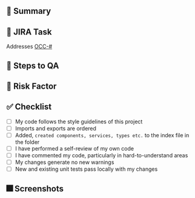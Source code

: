 <!--
Branches may use the following prefixes:

feat - A new feature
fix - Bug fix
chore - usually for test coverage or non-user touching item

Followed by feature/component/content the changes affect in parentheses.

Example:
feat(NewButton): CPM-412 Add a new red button
-->

## 📃 Summary

<!--
Please include a summary of the change and which issue is fixed. Please also include relevant motivation and context. List any dependencies that are required for this change.
-->

## 🎯 JIRA Task

Addresses [OCC-#](https://271call.atlassian.net/browse/OCC-#)

## 👀 Steps to QA

<!--
  Please provide a step-by-step list of actions in order to QA these changes.
-->

## 🎰 Risk Factor

<!--
Some questions that may help:
  - What are some related components that may break?
  - Are there any side effects to the changes you've made?
  - Will these changes break anything?
-->

## ✅ Checklist

<!-- MANDATORY -->

- [ ] My code follows the style guidelines of this project
- [ ] Imports and exports are ordered
- [ ] Added, `created components, services, types etc.` to the index file in the folder
- [ ] I have performed a self-review of my own code
- [ ] I have commented my code, particularly in hard-to-understand areas
- [ ] My changes generate no new warnings
- [ ] New and existing unit tests pass locally with my changes

<!-- OPTIONAL
- [ ] I have added tests that prove my fix is effective or that my feature works
- [ ] Any dependent changes have been merged and published in downstream modules
-->

## 🎆 Screenshots

<!---
(if user facing feature)

Before After snippet:

|Before|After|
|-|-|
| <image> | <image> |

-->

